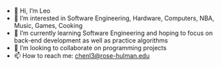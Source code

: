 - 👋 Hi, I’m Leo
- 👀 I’m interested in Software Engineering, Hardware, Computers, NBA, Music, Games, Cooking
- 🌱 I’m currently learning Software Engineering and hoping to focus on back-end development as well as practice algorithms
- 💞️ I’m looking to collaborate on programming projects
- 📫 How to reach me: chenl3@rose-hulman.edu

<!---
rhit-chenl3/rhit-chenl3 is a ✨ special ✨ repository because its `README.md` (this file) appears on your GitHub profile.
You can click the Preview link to take a look at your changes.
--->
